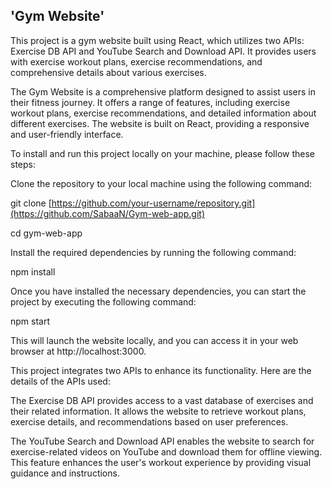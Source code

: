 ## 'Gym Website'

This project is a gym website built using React, which utilizes two APIs: Exercise DB API and YouTube Search and Download API. It provides users with exercise workout plans, exercise recommendations, and comprehensive details about various exercises.


The Gym Website is a comprehensive platform designed to assist users in their fitness journey. It offers a range of features, including exercise workout plans, exercise recommendations, and detailed information about different exercises. The website is built on React, providing a responsive and user-friendly interface.

To install and run this project locally on your machine, please follow these steps:

Clone the repository to your local machine using the following command:

git clone [https://github.com/your-username/repository.git](https://github.com/SabaaN/Gym-web-app.git)

cd gym-web-app

Install the required dependencies by running the following command:

npm install

Once you have installed the necessary dependencies, you can start the project by executing the following command:

npm start

This will launch the website locally, and you can access it in your web browser at http://localhost:3000.


This project integrates two APIs to enhance its functionality. Here are the details of the APIs used:

The Exercise DB API provides access to a vast database of exercises and their related information. It allows the website to retrieve workout plans, exercise details, and recommendations based on user preferences.


The YouTube Search and Download API enables the website to search for exercise-related videos on YouTube and download them for offline viewing. This feature enhances the user's workout experience by providing visual guidance and instructions.


